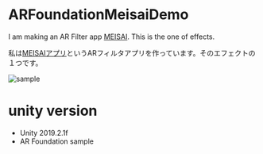 # ARFoundationMeisaiDemo

I am making an AR Filter app [MEISAI](https://kitasenjudesign.com/meisai/). This is the one of effects.

私は[MEISAIアプリ](https://kitasenjudesign.com/meisai/)というARフィルタアプリを作っています。そのエフェクトの１つです。


![sample](img.gif)

# unity version

* Unity 2019.2.1f
* AR Foundation sample 
